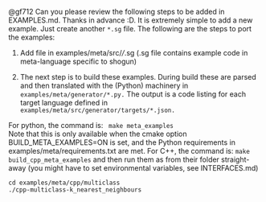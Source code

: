 @gf712 Can you please review the following steps to be added in EXAMPLES.md. Thanks in advance :D.
It is extremely simple to add a new example. Just create another `*.sg` file. The following are the steps to port the examples:

1. Add file in examples/meta/src/*/*.sg (.sg file contains example code in meta-language specific to shogun)

2. The next step is to build these examples. During build these are parsed and then translated with the (Python) machinery in ```examples/meta/generator/*.py.``` The output is a code listing for each target language defined in ```examples/meta/src/generator/targets/*.json.``` 

For python, the command is:
``` make meta_examples```    
Note that this is only available when the cmake option BUILD_META_EXAMPLES=ON is set, and the Python requirements in examples/meta/requirements.txt are met.
For C++, the command is:
```make build_cpp_meta_examples``` and then run them as from their folder straight-away (you might have to set environmental variables, see INTERFACES.md)
```
cd examples/meta/cpp/multiclass
./cpp-multiclass-k_nearest_neighbours
```
